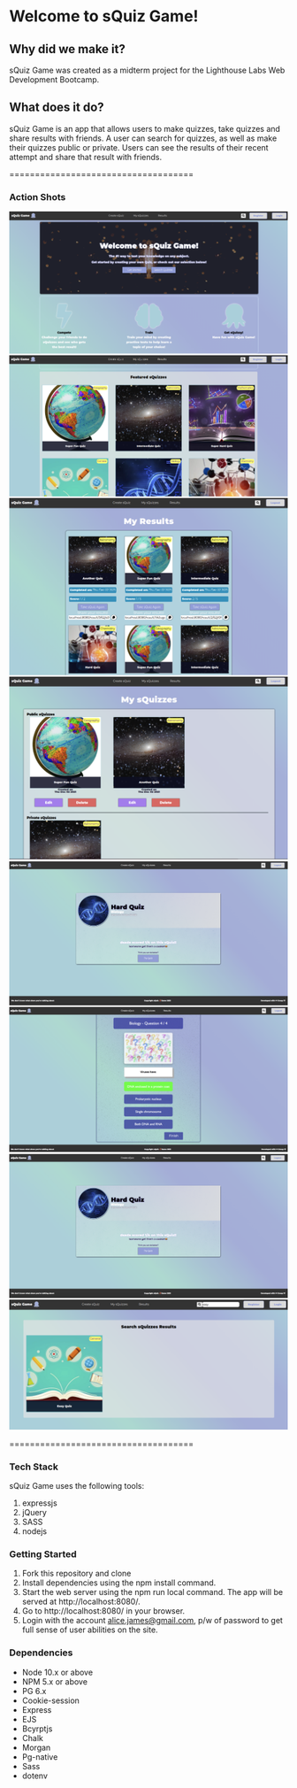 # Welcome to sQuiz Game!

## Why did we make it?
sQuiz Game was created as a midterm project for the Lighthouse Labs Web Development Bootcamp.

## What does it do?
sQuiz Game is an app that allows users to make quizzes, take quizzes and share results with friends. A user can search for quizzes, as well as make their quizzes public or private. Users can see the results of their recent attempt and share that result with friends.

====================================

### Action Shots

!["Home Page"](https://github.com/stewanoya/midterm-project/blob/master/docs/homepage.png)
!["Home Page"](https://github.com/stewanoya/midterm-project/blob/master/docs/homepage2.png)
!["My Results Page"](https://github.com/stewanoya/midterm-project/blob/master/docs/my-results.png)
!["My sQuizzes"](https://github.com/stewanoya/midterm-project/blob/master/docs/my-squizzes.png)
!["Quiz Results"](https://github.com/stewanoya/midterm-project/blob/master/docs/quiz-results.png)
!["Quiz Taking"](https://github.com/stewanoya/midterm-project/blob/master/docs/quiz-taking.png)
![""](https://github.com/stewanoya/midterm-project/blob/master/docs/quiz-results.png)
!["Search Feature"](https://github.com/stewanoya/midterm-project/blob/master/docs/search.png)


====================================

### Tech Stack

sQuiz Game uses the following tools:

1. expressjs
2. jQuery
3. SASS
4. nodejs

### Getting Started

1. Fork this repository and clone
2. Install dependencies using the npm install command.
3. Start the web server using the npm run local command. The app will   be served at http://localhost:8080/.
4. Go to http://localhost:8080/ in your browser.
5. Login with the account alice.james@gmail.com, p/w of password to get full sense of user abilities on the site.

### Dependencies

- Node 10.x or above
- NPM 5.x or above
- PG 6.x
- Cookie-session
- Express
- EJS
- Bcyrptjs
- Chalk
- Morgan
- Pg-native
- Sass
- dotenv
